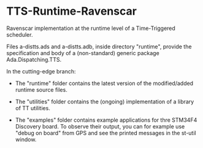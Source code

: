 # TTS-Runtime-Ravenscar
Ravenscar implementation at the runtime level of a Time-Triggered scheduler.

Files a-distts.ads and a-distts.adb, inside directory "runtime", provide the specification and body of a (non-standard) generic package Ada.Dispatching.TTS.


In the cutting-edge branch:

 - The "runtime" folder contains the latest version of the modified/added runtime source files.

 - The "utilities" folder contains the (ongoing) implementation of a library of TT utilities.

 - The "examples" folder contains example applications for thre STM34F4 Discovery board. To observe their output, you can for example use "debug on board" from GPS and see the printed messages in the st-util window.
